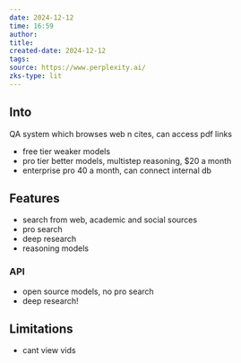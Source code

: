 ```yaml
---
date: 2024-12-12
time: 16:59
author: 
title: 
created-date: 2024-12-12
tags: 
source: https://www.perplexity.ai/
zks-type: lit
---
```

## Into
QA system which browses web n cites, can access pdf links
- free tier weaker models
- pro tier better models, multistep reasoning, $20 a month
- enterprise pro 40 a month, can connect internal db
## Features
- search from web, academic and social sources
- pro search
- deep research 
- reasoning models

### API
- open source models, no pro search
- deep research!
## Limitations
- cant view vids
